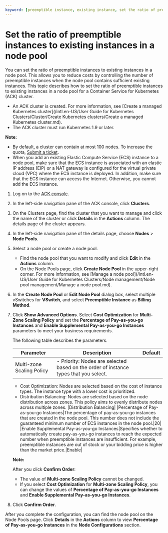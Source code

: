 ```yaml
---
keyword: [preemptible instance, existing instance, set the ratio of preemptible instances to existing instances]
---
```


# Set the ratio of preemptible instances to existing instances in a node pool

You can set the ratio of preemptible instances to existing instances in a node pool. This allows you to reduce costs by controlling the number of preemptible instances when the node pool contains sufficient existing instances. This topic describes how to set the ratio of preemptible instances to existing instances in a node pool for a Container Service for Kubernetes \(ACK\) cluster.

-   An ACK cluster is created. For more information, see [Create a managed Kubernetes cluster](/intl.en-US/User Guide for Kubernetes Clusters/Cluster/Create Kubernetes clusters/Create a managed Kubernetes cluster.md).
-   The ACK cluster must run Kubernetes 1.9 or later.

**Note:**

-   By default, a cluster can contain at most 100 nodes. To increase the quota, [Submit a ticket](https://workorder-intl.console.aliyun.com/console.htm).
-   When you add an existing Elastic Compute Service \(ECS\) instance to a node pool, make sure that the ECS instance is associated with an elastic IP address \(EIP\) or a NAT gateway is configured for the virtual private cloud \(VPC\) where the ECS instance is deployed. In addition, make sure that the ECS instance can access the Internet. Otherwise, you cannot add the ECS instance.

1.  Log on to the [ACK console](https://cs.console.aliyun.com).

2.  In the left-side navigation pane of the ACK console, click **Clusters**.

3.  On the Clusters page, find the cluster that you want to manage and click the name of the cluster or click **Details** in the **Actions** column. The details page of the cluster appears.

4.  In the left-side navigation pane of the details page, choose **Nodes** \> **Node Pools**.

5.  Select a node pool or create a node pool.

    -   Find the node pool that you want to modify and click **Edit** in the **Actions** column.
    -   On the Node Pools page, click **Create Node Pool** in the upper-right corner. For more information, see [Manage a node pool](/intl.en-US/User Guide for Kubernetes Clusters/Node management/Node pool management/Manage a node pool.md).
6.  In the **Create Node Pool** or **Edit Node Pool** dialog box, select multiple vSwitches for **VSwitch**, and select **Preemptible Instance** as **Billing Method**.

7.  Click **Show Advanced Options**. Select **Cost Optimization** for **Multi-Zone Scaling Policy** and set the **Percentage of Pay-as-you-go Instances** and **Enable Supplemental Pay-as-you-go Instances** parameters to meet your business requirements.

    The following table describes the parameters.

    |Parameter|Description|Default|
    |---------|-----------|-------|
    |Multi-zone Scaling Policy|    -   Priority: Nodes are selected based on the order of instance types that you select.
    -   Cost Optimization: Nodes are selected based on the cost of instance types. The instance type with a lower cost is prioritized.
    -   Distribution Balancing: Nodes are selected based on the node distribution across zones. This policy aims to evenly distribute nodes across multiple zones.
|Distribution Balancing|
    |Percentage of Pay-as-you-go Instances|The percentage of pay-as-you-go instances that are created in the node pool. This number does not include the guaranteed minimum number of ECS instances in the node pool.|20|
    |Enable Supplemental Pay-as-you-go Instances|Specifies whether to automatically create pay-as-you-go instances to reach the expected number when preemptible instances are insufficient. For example, preemptible instances are out of stock or your bidding price is higher than the market price.|Enable|

    **Note:**

    After you click **Confirm Order**:

    -   The value of **Multi-zone Scaling Policy** cannot be changed.
    -   If you select **Cost Optimization** for **Multi-zone Scaling Policy**, you can change the values of **Percentage of Pay-as-you-go Instances** and **Enable Supplemental Pay-as-you-go Instances**.
8.  Click **Confirm Order**.


After you complete the configuration, you can find the node pool on the Node Pools page. Click **Details** in the **Actions** column to view **Percentage of Pay-as-you-go Instances** in the **Node Configurations** section.

